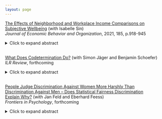```yaml
---
layout: page
---
```



[The Effects of Neighborhood and Workplace Income Comparisons on Subjective Wellbeing](thesis_jeboR2.pdf) (with Isabelle Sin)<br/>
_Journal of Economic Behavior and Organization_, 2021, 185, p.918-945<br/>
<details>
  <summary>Click to expand abstract</summary>
 We investigate how a person’s happiness is affected by the incomes of her neighbours and coworkers. Using an unprecedentedly rich combination of administrative and survey data, we establish two central results. First, a person’s happiness is sensitive to her ordinal rank within her peer income distribution: people are happier the higher their income rank. Second, workplace rank matters much more than neighbourhood rank. We confirm that our results reflect a causal effect of peer income by implementing sensitivity analyses, identifying off changes in peer income over time for immobile people, exploiting plausibly exogenous moves between workplaces triggered by mass layoffs, and testing for the effects of unobservable group-level confounders.
</details><br/>

[What Does Codetermination Do?](wdcd_ilrrR2.pdf) (with Simon Jäger and Benjamin Schoefer)<br/>
_ILR Review_, forthcoming<br/>
<details>
  <summary>Click to expand abstract</summary>
We provide a comprehensive overview of codetermination, i.e., worker representation in firms’ governance and management. The available micro evidence points to zero or small positive effects of codetermination on worker and firm outcomes, and leaves room for moderate positive effects on productivity, wages, and job stability. Similarly, we present new country-level, general-equilibrium event studies of codetermination reforms between the 1960s and 2010s, finding no effects on aggregate economic outcomes or the quality of industrial relations. We offer three explanations of the institution’s limited impact. First, existing codetermination laws convey little authority to workers. Second, countries with codetermination laws have high baseline levels of informal worker voice. Third, codetermination laws may interact with other labor market institutions, such as union representation and collective bargaining. We close by discussing implications for recent codetermination proposals in the United States.
</details><br/>

[People Judge Discrimination Against Women More Harshly Than Discrimination Against Men – Does Statistical Fairness Discrimination Explain Why?](efs_published.pdf) (with Jan Feld and Eberhard Feess)<br/>
_Frontiers in Psychology_, forthcoming<br/>
<details>
  <summary>Click to expand abstract</summary>
Previous research has shown that people care less about men than about women who are left behind. We show that this finding extends to the domain of labor market discrimination: In identical scenarios, people judge discrimination against women more morally bad than discrimination against men. This result holds in a representative sample of the US population and in a larger but not representative sample of Amazon Mechanical Turk (Mturk) respondents. We test if this gender gap is driven by statistical fairness discrimination, a process in which people use the gender of the victim to draw inferences about other characteristics which matter for their fairness judgments. We test this explanation with a survey experiment in which we explicitly hold information about the victim of discrimination constant. Our results provide only mixed support for the statistical fairness discrimination explanation. In our representative sample, we see no meaningful or significant effect of the information treatments. By contrast, in our Mturk sample, we see that providing additional information partly reduces the effect of the victim’s gender on judgment of the discriminator. While people may engage in statistical fairness discrimination, this process is unlikely to be an exhaustive explanation for why discrimination against women is judged as worse.
</details><br/>
